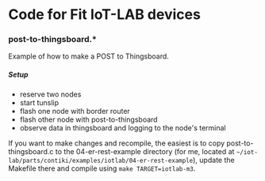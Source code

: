 # Code for Fit IoT-LAB devices

### post-to-thingsboard.*
Example of how to make a POST to Thingsboard.

##### Setup

- reserve two nodes
- start tunslip
- flash one node with border router
- flash other node with post-to-thingsboard
- observe data in thingsboard and logging to the node's terminal

If you want to make changes and recompile, the easiest is to copy post-to-thingsboard.c to the 04-er-rest-example directory 
(for me, located at `~/iot-lab/parts/contiki/examples/iotlab/04-er-rest-example`),
update the Makefile there and compile using `make TARGET=iotlab-m3`.

